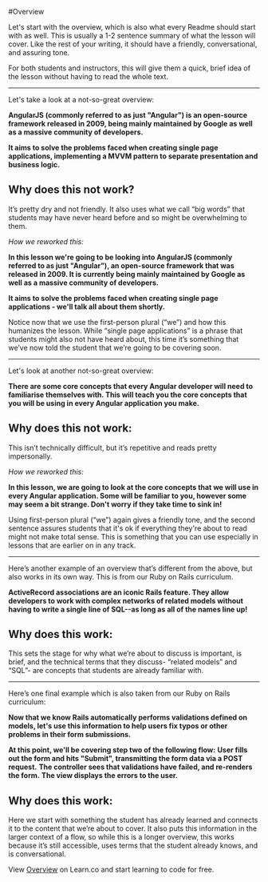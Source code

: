 #Overview


Let's start with the overview, which is also what every Readme should start with as well. This is usually a 1-2 sentence summary of what the lesson will cover. Like the rest of your writing, it should have a friendly, conversational, and assuring tone. 

For both students and instructors, this will give them a quick, brief idea of the lesson without having to read the whole text. 

---
Let's take a look at a not-so-great overview: 

**AngularJS (commonly referred to as just "Angular") is an open-source framework released in 2009, being mainly maintained by Google as well as a massive community of developers.**

**It aims to solve the problems faced when creating single page applications, implementing a MVVM pattern to separate presentation and business logic.**

## Why does this not work? 

It’s pretty dry and not friendly. It also uses what we call “big words” that students may have never heard before and so might be overwhelming to them. 

*How we reworked this:*

**In this lesson we're going to be looking into AngularJS (commonly referred to as just "Angular"), an open-source framework that was released in 2009. It is currently being mainly maintained by Google as well as a massive community of developers.**

**It aims to solve the problems faced when creating single page applications - we'll talk all about them shortly.**

Notice now that we use the first-person plural (“we”) and how this humanizes the lesson. While “single page applications” is a phrase that students might also not have heard about, this time it’s something that we’ve now told the student that we’re going to be covering soon. 

---
Let's look at another not-so-great overview:

**There are some core concepts that every Angular developer will need to familiarise themselves with. This will teach you the core concepts that you will be using in every Angular application you make.**

## Why does this not work: 

This isn’t technically difficult, but it’s repetitive and reads pretty impersonally. 

*How we reworked this:*

**In this lesson, we are going to look at the core concepts that we will use in every Angular application. Some will be familiar to you, however some may seem a bit strange. Don't worry if they take time to sink in!**

Using first-person plural (“we”) again gives a friendly tone, and the second sentence assures students that it's ok if everything they're about to read might not make total sense. This is something that you can use especially in lessons that are earlier on in any track. 

---
Here’s another example of an overview that’s different from the above, but also works in its own way. This is from our Ruby on Rails curriculum.  

**ActiveRecord associations are an iconic Rails feature. They allow developers to work with complex networks of related models without having to write a single line of SQL--as long as all of the names line up!**

## Why does this work: 

This sets the stage for why what we’re about to discuss is important, is brief, and the technical terms that they discuss- “related models” and “SQL”- are concepts that students are already familiar with. 

---
Here’s one final example which is also taken from our Ruby on Rails curriculum:

**Now that we know Rails automatically performs validations defined on models, let's use this information to help users fix typos or other problems in their form submissions.**

**At this point, we'll be covering step two of the following flow:**
**User fills out the form and hits "Submit", transmitting the form data via a POST request.**
**The controller sees that validations have failed, and re-renders the form.**
**The view displays the errors to the user.**

## Why does this work: 

Here we start with something the student has already learned and connects it to the content that we’re about to cover. It also puts this information in the larger context of a flow, so while this is a longer overview, this works because it’s still accessible, uses terms that the student already knows, and is conversational. 


<p data-visibility='hidden'>View <a href='https://learn.co/lessons/your-overview' title='Overview'>Overview</a> on Learn.co and start learning to code for free.</p>
